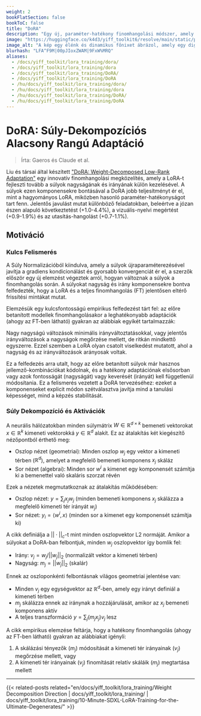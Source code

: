 ```yaml
---
weight: 2
bookFlatSection: false
bookToC: false
title: "DoRA"
description: "Egy új, paraméter-hatékony finomhangolási módszer, amely a betanított súlyokat nagyság és irány komponensekre bontja a hatékonyabb adaptáció érdekében"
image: "https://huggingface.co/k4d3/yiff_toolkit6/resolve/main/static/phoenix.jpg"
image_alt: "A kép egy élénk és dinamikus főnixet ábrázol, amely egy digitális tájból emelkedik ki. A főnix, egy mitikus madár, amelyet gyakran az újjászületéssel és megújulással társítanak, tüzes vörös és narancssárga tollakkal van ábrázolva, amelyek kék és fehér digitális mátrixba olvadnak, ahogy kifelé terjednek. A háttérben egy összetett digitális kódok, rácsok és áramkörök sora látható, amely a főnix organikus formáját a strukturált, technológiai elemekkel ötvözi. Ez az ellentét egy lenyűgöző vizuális metaforát hoz létre a természet és a technológia fúziójára, szimbolizálva az átalakulást és az új lehetőségek megjelenését a digitális világban. A kép vizuálisan lenyűgöző és fogalmilag érdekes, kiemelve az innováció és a megújulás témáit a modern technológia kontextusában."
blurhash: "LFA^F9M|00pJIoxZWAM|9FxW%MRQ"
aliases:
  - /docs/yiff_toolkit/lora_training/dora/
  - /docs/yiff_toolkit/lora_training/dora
  - /docs/yiff_toolkit/lora_training/DoRA/
  - /docs/yiff_toolkit/lora_training/DoRA
  - /hu/docs/yiff_toolkit/lora_training/dora/
  - /hu/docs/yiff_toolkit/lora_training/dora
  - /hu/docs/yiff_toolkit/lora_training/DoRA/
  - /hu/docs/yiff_toolkit/lora_training/DoRA
---
```


<!-- markdownlint-disable MD025 -->

# DoRA: Súly-Dekompozíciós Alacsony Rangú Adaptáció

> Írta: Gaeros és Claude et al.

Liu és társai által készített ["DoRA: Weight-Decomposed Low-Rank Adaptation"](https://arxiv.org/abs/2402.09353) egy innovatív finomhangolási megközelítés, amely a LoRA-t fejleszti tovább a súlyok nagyságának és irányának külön kezelésével. A súlyok ezen komponensekre bontásával a DoRA jobb teljesítményt ér el, mint a hagyományos LoRA, miközben hasonló paraméter-hatékonyságot tart fenn. Jelentős javulást mutat különböző feladatokban, beleértve a józan észen alapuló következtetést (+1.0-4.4%), a vizuális-nyelvi megértést (+0.9-1.9%) és az utasítás-hangolást (+0.7-1.1%).

## Motiváció

### Kulcs Felismerés

A Súly Normalizációból kiindulva, amely a súlyok újraparaméterezésével javítja a gradiens kondicionálást és gyorsabb konvergenciát ér el, a szerzők először egy új elemzést végeztek arról, hogyan változnak a súlyok a finomhangolás során. A súlyokat nagyság és irány komponensekre bontva felfedezték, hogy a LoRA és a teljes finomhangolás (FT) jelentősen eltérő frissítési mintákat mutat.

Elemzésük egy kulcsfontosságú empirikus felfedezést tárt fel: az előre betanított modellek finomhangolásakor a leghatékonyabb adaptációk (ahogy az FT-ben látható) gyakran az alábbiak egyikét tartalmazzák:

Nagy nagyságú változások minimális irányváltoztatásokkal, vagy jelentős irányváltozások a nagyságok megőrzése mellett, de ritkán mindkettő egyszerre. Ezzel szemben a LoRA olyan csatolt viselkedést mutatott, ahol a nagyság és az irányváltozások arányosak voltak.

Ez a felfedezés arra utalt, hogy az előre betanított súlyok már hasznos jellemző-kombinációkat kódolnak, és a hatékony adaptációnak elsősorban vagy azok fontosságát (nagyságát) vagy keverését (irányát) kell függetlenül módosítania. Ez a felismerés vezetett a DoRA tervezéséhez: ezeket a komponenseket explicit módon szétválasztva javítja mind a tanulási képességet, mind a képzés stabilitását.

### Súly Dekompozíció és Aktivációk

A neurális hálózatokban minden súlymátrix $W \in \mathbb{R}^{d \times k}$ bemeneti vektorokat $x \in \mathbb{R}^k$ kimeneti vektorokká $y \in \mathbb{R}^d$ alakít. Ez az átalakítás két kiegészítő nézőpontból érthető meg:

- Oszlop nézet (geometriai): Minden oszlop $w_j$ egy vektor a kimeneti térben ($\mathbb{R}^d$), amelyet a megfelelő bemeneti komponens $x_j$ skáláz
- Sor nézet (algebrai): Minden sor $w^i$ a kimenet egy komponensét számítja ki a bemenettel való skaláris szorzat révén

Ezek a nézetek megmutatkoznak az átalakítás működésében:

- Oszlop nézet: $y = \sum_j x_j w_j$ (minden bemeneti komponens $x_j$ skálázza a megfelelő kimeneti tér irányát $w_j$)
- Sor nézet: $y_i = \langle w^i, x \rangle$ (minden sor a kimenet egy komponensét számítja ki)

A cikk definiálja a $||\cdot||_c$-t mint minden oszlopvektor L2 normáját. Amikor a súlyokat a DoRA-ban felbontjuk, minden $w_j$ oszlopvektor így bomlik fel:

- Irány: $v_j = w_j/||w_j||_2$ (normalizált vektor a kimeneti térben)
- Nagyság: $m_j = ||w_j||_2$ (skalár)

Ennek az oszloponkénti felbontásnak világos geometriai jelentése van:

- Minden $v_j$ egy egységvektor az $\mathbb{R}^d$-ben, amely egy irányt definiál a kimeneti térben
- $m_j$ skálázza ennek az iránynak a hozzájárulását, amikor az $x_j$ bemeneti komponens aktív
- A teljes transzformáció $y = \sum_j (m_j x_j) v_j$ lesz

A cikk empirikus elemzése feltárja, hogy a hatékony finomhangolás (ahogy az FT-ben látható) gyakran az alábbiakat igényli:

1. A skálázási tényezők ($m_j$) módosítását a kimeneti tér irányainak ($v_j$) megőrzése mellett, vagy
2. A kimeneti tér irányainak ($v_j$) finomítását relatív skáláik ($m_j$) megtartása mellett

---

{{< related-posts related="en/docs/yiff_toolkit/lora_training/Weight Decomposition Direction | docs/yiff_toolkit/lora_training/ | docs/yiff_toolkit/lora_training/10-Minute-SDXL-LoRA-Training-for-the-Ultimate-Degenerates/" >}}

